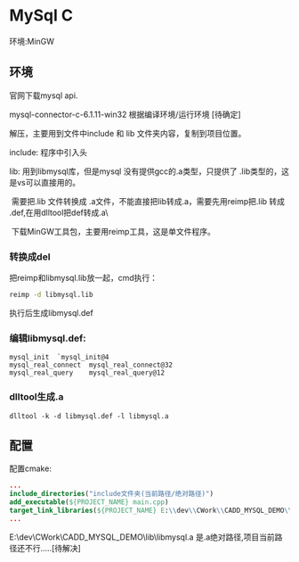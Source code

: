 

# MySql C

环境:MinGW

## 环境

官网下载mysql api.

mysql-connector-c-6.1.11-win32		根据编译环境/运行环境 				 [待确定]

解压，主要用到文件中include 和 lib 文件夹内容，复制到项目位置。

include: 程序中引入头

lib: 用到libmysql库，但是mysql 没有提供gcc的.a类型，只提供了 .lib类型的，这是vs可以直接用的。

​	需要把.lib 文件转换成 .a文件，不能直接把lib转成.a，需要先用reimp把.lib 转成 .def,在用dlltool把def转成.a\

​	下载MinGW工具包，主要用reimp工具，这是单文件程序。

### 转换成del

把reimp和libmysql.lib放一起，cmd执行：

```cmd
reimp -d libmysql.lib
```

执行后生成libmysql.def

### 编辑libmysql.def: 

```
mysql_init	`mysql_init@4
mysql_real_connect	mysql_real_connect@32
mysql_real_query	mysql_real_query@12
```

### dlltool生成.a

```
dlltool -k -d libmysql.def -l libmysql.a
```

## 配置

配置cmake:

```cmake
...
include_directories("include文件夹(当前路径/绝对路径)")
add_executable(${PROJECT_NAME} main.cpp)
target_link_libraries(${PROJECT_NAME} E:\\dev\\CWork\\CADD_MYSQL_DEMO\\lib\\libmysql.a)
...
```

E:\\dev\\CWork\\CADD_MYSQL_DEMO\\lib\\libmysql.a 是.a绝对路径,项目当前路径还不行.....[待解决]





